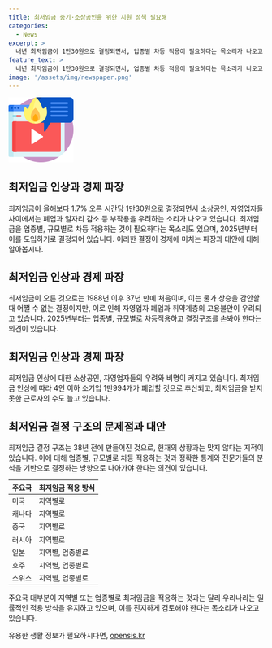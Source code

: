 ```yaml
---
title: 최저임금 중기·소상공인을 위한 지원 정책 필요해
categories:
  - News
excerpt: >
  내년 최저임금이 1만30원으로 결정되면서, 업종별 차등 적용이 필요하다는 목소리가 나오고 있다. 소상공인, 자영업자들은 부담을 호소하며 폐업 우려를 표명했고, 전체적으로 최저임금 문제가 논란이 되고 있다. 특히, 최저임금 사각지대 문제와 노사 간 합의 부족도 이슈이며, 최저임금 결정구조를 개선해야 한다는 목소리가 나온다. 다양하고 정확한 통계와 전문가들의 분석을 바탕으로 합리적이고 예측 가능한 최저임금 정책이 필요하다는 지적이다. 
feature_text: >
  내년 최저임금이 1만30원으로 결정되면서, 업종별 차등 적용이 필요하다는 목소리가 나오고 있다. 소상공인, 자영업자들은 부담을 호소하며 폐업 우려를 표명했고, 전체적으로 최저임금 문제가 논란이 되고 있다. 특히, 최저임금 사각지대 문제와 노사 간 합의 부족도 이슈이며, 최저임금 결정구조를 개선해야 한다는 목소리가 나온다. 다양하고 정확한 통계와 전문가들의 분석을 바탕으로 합리적이고 예측 가능한 최저임금 정책이 필요하다는 지적이다. 
image: '/assets/img/newspaper.png'
---
```


<p><img src="/assets/img/news.png" alt="rentncar 속보" /></p>

<h2 data-ke-size="size26">최저임금 인상과 경제 파장</h2>

<p data-ke-size="size16">최저임금이 올해보다 1.7% 오른 시간당 1만30원으로 결정되면서 소상공인, 자영업자들 사이에서는 폐업과 일자리 감소 등 부작용을 우려하는 소리가 나오고 있습니다. 최저임금을 업종별, 규모별로 차등 적용하는 것이 필요하다는 목소리도 있으며, 2025년부터 이를 도입하기로 결정되어 있습니다. 이러한 결정이 경제에 미치는 파장과 대안에 대해 알아봅시다.</p>

<h2 data-ke-size="size26">최저임금 인상과 경제 파장</h2>

<p data-ke-size="size16">최저임금이 오른 것으로는 1988년 이후 37년 만에 처음이며, 이는 물가 상승을 감안할 때 어쩔 수 없는 결정이지만, 이로 인해 자영업자 폐업과 취약계층의 고용불안이 우려되고 있습니다. 2025년부터는 업종별, 규모별로 차등적용하고 결정구조를 손봐야 한다는 의견이 있습니다.</p>

<h2 data-ke-size="size26">최저임금 인상과 경제 파장</h2>

<p data-ke-size="size16">최저임금 인상에 대한 소상공인, 자영업자들의 우려와 비명이 커지고 있습니다. 최저임금 인상에 따라 4인 이하 소기업 1만994개가 폐업할 것으로 추산되고, 최저임금을 받지 못한 근로자의 수도 늘고 있습니다.</p>

<h2 data-ke-size="size26">최저임금 결정 구조의 문제점과 대안</h2>

<p data-ke-size="size16">최저임금 결정 구조는 38년 전에 만들어진 것으로, 현재의 상황과는 맞지 않다는 지적이 있습니다. 이에 대해 업종별, 규모별로 차등 적용하는 것과 정확한 통계와 전문가들의 분석을 기반으로 결정하는 방향으로 나아가야 한다는 의견이 있습니다.</p>

<table>
    <thead>
        <tr>
            <th>주요국</th>
            <th>최저임금 적용 방식</th>
        </tr>
    </thead>
    <tbody>
        <tr>
            <td>미국</td>
            <td>지역별로</td>
        </tr>
        <tr>
            <td>캐나다</td>
            <td>지역별로</td>
        </tr>
        <tr>
            <td>중국</td>
            <td>지역별로</td>
        </tr>
        <tr>
            <td>러시아</td>
            <td>지역별로</td>
        </tr>
        <tr>
            <td>일본</td>
            <td>지역별, 업종별로</td>
        </tr>
        <tr>
            <td>호주</td>
            <td>지역별, 업종별로</td>
        </tr>
        <tr>
            <td>스위스</td>
            <td>지역별, 업종별로</td>
        </tr>
    </tbody>
</table>

<p data-ke-size="size16">주요국 대부분이 지역별 또는 업종별로 최저임금을 적용하는 것과는 달리 우리나라는 일률적인 적용 방식을 유지하고 있으며, 이를 진지하게 검토해야 한다는 목소리가 나오고 있습니다.</p>
유용한 생활 정보가 필요하시다면, <a href="https://opensis.kr" rel="dofollow">opensis.kr</a>


